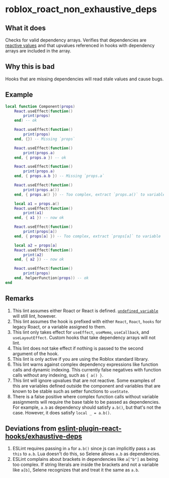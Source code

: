 # roblox_roact_non_exhaustive_deps
## What it does
Checks for valid dependency arrays. Verifies that dependencies are [reactive values](https://react.dev/learn/lifecycle-of-reactive-effects#effects-react-to-reactive-values) and that upvalues referenced in hooks with dependency arrays are included in the array.

## Why this is bad
Hooks that are missing dependencies will read stale values and cause bugs.

## Example
```lua
local function Component(props)
    React.useEffect(function()
        print(props)
    end) -- ok

    React.useEffect(function()
        print(props)
    end, {}) -- Missing `props`

    React.useEffect(function()
        print(props.a)
    end, { props.a }) -- ok

    React.useEffect(function()
        print(props.a)
    end, { props.a.b }) -- Missing `props.a`

    React.useEffect(function()
        print(props.a())
    end, { props.a() }) -- Too complex, extract `props.a()` to variable

    local a1 = props.a()
    React.useEffect(function()
        print(a1)
    end, { a1 }) -- now ok

    React.useEffect(function()
        print(props[a])
    end, { props[a] }) -- Too complex, extract `props[a]` to variable

    local a2 = props[a]
    React.useEffect(function()
        print(a2)
    end, { a2 }) -- now ok

    React.useEffect(function()
        print(props)
    end, helperFunction(props)) -- ok
end
```

## Remarks
1. This lint assumes either Roact or React is defined. [`undefined_variable`](./undefined_variable.md) will still lint, however.
2. This lint assumes the hook is prefixed with either `React`, `Roact`, `hooks` for legacy Roact, or a variable assigned to them.
3. This lint only takes effect for `useEffect`, `useMemo`, `useCallback`, and `useLayoutEffect`. Custom hooks that take dependency arrays will not lint.
4. This lint does not take effect if nothing is passed to the second argument of the hook.
5. This lint is only active if you are using the Roblox standard library.
6. This lint warns against complex dependency expressions like function calls and dynamic indexing. This currently false negatives with function calls without any indexing, such as `{ a() }`. 
7. This lint will ignore upvalues that are not reactive. Some examples of this are variables defined outside the component and variables that are known to be stable such as setter functions to `useState`.
8. There is a false positive where complex function calls without variable assignments will require the base table to be passed as dependencies. For example, `a.b` as dependency should satisfy `a.b()`, but that's not the case. However, it does satisfy `local _ = a.b()`.

## Deviations from [eslint-plugin-react-hooks/exhaustive-deps](https://www.npmjs.com/package/eslint-plugin-react-hooks)
1. ESLint requires passing in `a` for `a.b()` since js can implicitly pass `a` as `this` to `a.b`. Lua doesn't do this, so Selene allows `a.b` as dependencies.
2. ESLint complains about brackets in dependencies like `a["b"]` as being too complex. If string literals are inside the brackets and not a variable like `a[b]`, Selene recognizes that and treat it the same as `a.b`.
